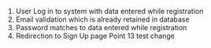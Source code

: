 1. User Log in to system with data entered while registration
2. Email validation which is already retained in database
3. Password matches to data entered while registration
4. Redirection to Sign Up page
Point 13 test change

